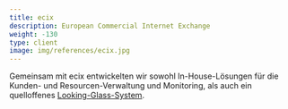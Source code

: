```yaml
---
title: ecix
description: European Commercial Internet Exchange
weight: -130
type: client
image: img/references/ecix.jpg
---
```

Gemeinsam mit ecix entwickelten wir sowohl In-House-Lösungen für
die Kunden- und Resourcen-Verwaltung und Monitoring, als auch ein
quelloffenes [Looking-Glass-System](https://github.com/ecix/birdseye).
